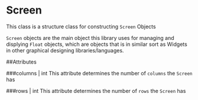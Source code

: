 # Screen

This class is a structure class for constructing `Screen` Objects

`Screen` objects are the main object this library uses for managing and displying `Float` objects, 
which are objects that is in similar sort as Widgets in other graphical designing libraries/languages.

##Attributes

###columns | int
This attribute determines the number of `columns` the `Screen` has

###rows | int
This attribute determines the number of `rows` the `Screen` has